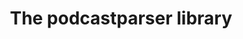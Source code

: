 ---
title: The podcastparser library
target: https://github.com/gpodder/podcastparser
layout: redirect
---